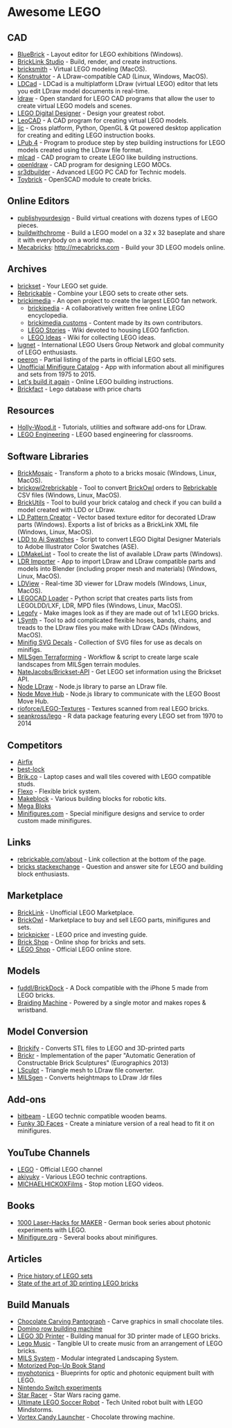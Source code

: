 # Awesome LEGO

## CAD

- [BlueBrick] - Layout editor for LEGO exhibitions (Windows).
- [BrickLink Studio] - Build, render, and create instructions.
- [bricksmith] - Virtual LEGO modeling (MacOS).
- [Konstruktor] - A LDraw-compatible CAD (Linux, Windows, MacOS).
- [LDCad] - LDCad is a multiplatform LDraw (virtual LEGO) editor
    that lets you edit LDraw model documents in real-time.
- [ldraw] - Open standard for LEGO CAD programs
    that allow the user to create virtual LEGO models and scenes.
- [LEGO Digital Designer] - Design your greatest robot.
- [LeoCAD] - A CAD program for creating virtual LEGO models.
- [lic] - Cross platform, Python, OpenGL & Qt powered desktop application
    for creating and editing LEGO instruction books.
- [LPub 4] - Program to produce step by step building instructions
    for LEGO models created using the LDraw file format.
- [mlcad] - CAD program to create LEGO like building instructions.
- [openldraw] - CAD program for designing LEGO MOCs.
- [sr3dbuilder] - Advanced LEGO PC CAD for Technic models.
- [Toybrick] - OpenSCAD module to create bricks.

[BlueBrick]: http://bluebrick.lswproject.com
[BrickLink Studio]: https://www.bricklink.com/v3/studio/download.page
[bricksmith]: http://bricksmith.sourceforge.net
[Konstruktor]: https://github.com/segfault87/Konstruktor
[LDCad]: http://www.melkert.net/LDCad
[ldraw]: http://ldraw.org
[LEGO Digital Designer]: http://ldd.lego.com/de-de
[LeoCAD]: http://leocad.org
[lic]: https://code.google.com/p/lic
[LPub 4]: http://lpub4.sourceforge.net
[mlcad]: http://mlcad.lm-software.com
[openldraw]: https://github.com/HazenBabcock/openldraw
[sr3dbuilder]: http://sr3dbuilder.altervista.org
[Toybrick]: https://github.com/joewalnes/toybrick


## Online Editors

- [publishyourdesign] - Build virtual creations with dozens types of LEGO pieces.
- [buildwithchrome] - Build a LEGO model on a 32 x 32 baseplate
    and share it with everybody on a world map.
- [Mecabricks]: http://mecabricks.com - Build your 3D LEGO models online.

[publishyourdesign]: http://publishyourdesign.com/design
[buildwithchrome]: https://www.buildwithchrome.com
[Mecabricks]: http://mecabricks.com


## Archives

- [brickset] - Your LEGO set guide.
- [Rebrickable] - Combine your LEGO sets to create other sets.
- [brickimedia] - An open project to create the largest LEGO fan network.
	- [brickipedia] -  A collaboratively written free online LEGO encyclopedia.
	- [brickimedia customs] - Content made by its own contributors.
	- [LEGO Stories] - Wiki devoted to housing LEGO fanfiction.
	- [LEGO Ideas] - Wiki for collecting LEGO ideas.
- [lugnet] - International LEGO Users Group Network
    and global community of LEGO enthusiasts.
- [peeron] - Partial listing of the parts in official LEGO sets.
- [Unofficial Minifigure Catalog] - App with information about all minifigures
    and sets from 1975 to 2015.
- [Let's build it again] - Online LEGO building instructions.
- [Brickfact] - Lego database with price charts

[brickset]: http://brickset.com
[Rebrickable]: https://rebrickable.com
[brickimedia]: http://brickimedia.org
[brickipedia]: http://en.brickimedia.org
[brickimedia customs]: http://customs.brickimedia.org
[LEGO Stories]: http://stories.brickimedia.org
[LEGO Ideas]: http://ideas.brickimedia.org
[lugnet]: http://lugnet.com
[peeron]: http://peeron.com
[Unofficial Minifigure Catalog]: http://www.minifigure.org/application/
[Let's build it again]: http://letsbuilditagain.com
[Brickfact]: http://brickfact.com/


## Resources

- [Holly-Wood.it] - Tutorials, utilities and software add-ons for LDraw.
- [LEGO Engineering] - LEGO based engineering for classrooms.

[Holly-Wood.it]: http://holly-wood.it
[LEGO Engineering]: http://www.legoengineering.com


## Software Libraries

- [BrickMosaic] - Transform a photo to a bricks mosaic (Windows, Linux, MacOS).
- [brickowl2rebrickable] - Tool to convert [BrickOwl] orders to
    [Rebrickable] CSV files (Windows, Linux, MacOS).
- [BrickUtils] - Tool to build your brick catalog and check if you can build
    a model created with LDD or LDraw.
- [LD Pattern Creator] - Vector based texture editor for
    decorated LDraw parts (Windows).
    Exports a list of bricks as a BrickLink XML file (Windows, Linux, MacOS).
- [LDD to Ai Swatches] - Script to convert LEGO Digital Designer Materials
    to Adobe Illustrator Color Swatches (ASE).
- [LDMakeList] - Tool to create the list of available LDraw parts (Windows).
- [LDR Importer] - App to import LDraw and LDraw compatible parts and models
    into Blender (including proper mesh and materials) (Windows, Linux, MacOS).
- [LDView] - Real-time 3D viewer for LDraw models (Windows, Linux, MacOS).
- [LEGOCAD Loader] - Python script that creates parts lists from
    LEGOLDD/LXF, LDR, MPD files (Windows, Linux, MacOS).
- [Legofy] - Make images look as if they are made out of 1x1 LEGO bricks.
- [LSynth] - Tool to add complicated flexible hoses, bands, chains, and treads
    to the LDraw files you make with LDraw CADs (Windows, MacOS).
- [Minifig SVG Decals] - Collection of SVG files for use as decals on minifigs.
- [MILSgen Terraforming] - Workflow & script to create large scale landscapes from MILSgen terrain modules.
- [NateJacobs/Brickset-API] - Get LEGO set information using the Brickset API.
- [Node LDraw] - Node.js library to parse an LDraw file.
- [Node Move Hub] - Node.js library to communicate with the LEGO Boost Move Hub.
- [rioforce/LEGO-Textures] - Textures scanned from real LEGO bricks.
- [seankross/lego] - R data package featuring every LEGO set from 1970 to 2014

[BrickMosaic]: http://sourceforge.net/projects/brickmosaic/
[brickowl2rebrickable]: https://github.com/dgrant/brickowl2rebrickable
[BrickUtils]: http://sourceforge.net/projects/brickutils/
[LD Pattern Creator]: http://sourceforge.net/projects/patterncreator/
[LDD to Ai Swatches]: https://github.com/NickAb/ldd-to-ai-swatches
[LDMakeList]: https://code.google.com/p/ldmakelist/
[LDR Importer]: https://github.com/le717/LDR-Importer
[LDView]: http://ldview.sourceforge.net
[LEGOCAD Loader]: https://github.com/someidiot/lego-cad-loader
[Legofy]: https://github.com/JuanPotato/Legofy
[LSynth]: http://lsynth.sourceforge.net
[Minifig SVG Decals]: https://github.com/jpgerdeman/minifig-svg-decals
[MILSgen Terraforming]: https://github.com/Unitron-Galactic/Tools-Workflows/tree/master/Terraforming%201
[NateJacobs/Brickset-API]: https://github.com/NateJacobs/Brickset-API
[Node LDraw]: https://github.com/jsonxr/node-ldraw
[Node Move Hub]: https://github.com/hobbyquaker/node-movehub
[rioforce/LEGO-Textures]: https://github.com/rioforce/LEGO-Textures
[seankross/lego]: https://github.com/seankross/lego


## Competitors

- [Airfix]
- [best-lock]
- [Brik.co] - Laptop cases and wall tiles covered with LEGO compatible studs.
- [Flexo] - Flexible brick system.
- [Makeblock] - Various building blocks for robotic kits.
- [Mega Bloks]
- [Minifigures.com] - Special minifigure designs and service to order
    custom made minifigures.

[Airfix]: http://airfix.com/uk-en/shop/by-brand/quick-build.html
[best-lock]: http://best-lock.com
[Brik.co]: https://www.brik.co
[Flexo]: https://www.flexo.nz
[Makeblock]: https://www.makeblock.com
[Mega Bloks]: https://megabloks.com
[Minifigures.com]: https://www.minifigures.com/


## Links

- [rebrickable.com/about] - Link collection at the bottom of the page.
- [bricks stackexchange] - Question and answer site
    for LEGO and building block enthusiasts.

[rebrickable.com/about]: http://rebrickable.com/about
[bricks stackexchange]: http://bricks.stackexchange.com


## Marketplace

- [BrickLink] - Unofficial LEGO Marketplace.
- [BrickOwl] - Marketplace to buy and sell LEGO parts, minifigures and sets.
- [brickpicker] - LEGO price and investing guide.
- [Brick Shop] - Online shop for bricks and sets.
- [LEGO Shop] - Official LEGO online store.

[BrickLink]: http://bricklink.com
[BrickOwl]: https://brickowl.com
[brickpicker]: http://brickpicker.com
[Brick Shop]: http://brick-shop.de
[LEGO Shop]: http://shop.lego.com


## Models

- [fuddl/BrickDock] - A Dock compatible with the iPhone 5 made from LEGO bricks.
- [Braiding Machine] - Powered by a single motor and makes ropes & wristband.

[fuddl/BrickDock]: https://github.com/fuddl/BrickDock
[Braiding Machine]: http://nico71.fr/braiding-machine-makes-wristband


## Model Conversion

- [Brickify] - Converts STL files to LEGO and 3D-printed parts
- [Brickr] - Implementation of the paper
    "Automatic Generation of Constructable Brick Sculptures" (Eurographics 2013)
- [LSculpt] - Triangle mesh to LDraw file converter.
- [MILSgen] - Converts heightmaps to LDraw .ldr files

[Brickify]: https://brickify.it
[Brickr]: http://lgg.epfl.ch/publications/2013/lego
[LSculpt]: https://code.google.com/archive/p/lsculpt
[MILSgen]:http://www.legoism.info/2013/12/milsgen.html


## Add-ons

- [bitbeam] - LEGO technic compatible wooden beams.
- [Funky 3D Faces] - Create a miniature version of a real head
    to fit it on minifigures.

[bitbeam]: https://github.com/hugs/bitbeam
[Funky 3D Faces]: http://funky3dfaces.com


## YouTube Channels

- [LEGO] - Official LEGO channel
- [akiyuky] - Various LEGO technic contraptions.
- [MlCHAELHlCKOXFilms] - Stop motion LEGO videos.

[LEGO]: https://youtube.com/user/LEGO
[akiyuky]: https://youtube.com/user/akiyuky
[MlCHAELHlCKOXFilms]: https://youtube.com/user/MlCHAELHlCKOXFilms


## Books

- [1000 Laser-Hacks for MAKER][laser-hacks] - German book series
    about photonic experiments with LEGO.
- [Minifigure.org] - Several books about minifigures.

[laser-hacks]: https://www.1000laserhacks.uni-osnabrueck.de/startseite.html
[Minifigure.org]: http://www.minifigure.org


## Articles

- [Price history of LEGO sets][price-history]
- [State of the art of 3D printing LEGO bricks][printing-bricks]

[price-history]: http://www.realityprose.com/what-happened-with-lego/
[printing-bricks]: https://hackaday.com/2017/09/08/ive-seen-the-future-and-its-full-of-freakin-huge-bricks/


## Build Manuals

- [Chocolate Carving Pantograph] - Carve graphics in small chocolate tiles.
- [Domino row building machine][domino]
- [LEGO 3D Printer] - Building manual for 3D printer made of LEGO bricks.
- [Lego Music] - Tangible UI to create music from an arrangement of LEGO bricks.
- [MILS System] - Modular integrated Landscaping System.
- [Motorized Pop-Up Book Stand][motorized-book-stand]
- [myphotonics] - Blueprints for optic and photonic equipment built with LEGO.
- [Nintendo Switch experiments][nintendo]
- [Star Racer] - Star Wars racing game.
- [Ultimate LEGO Soccer Robot][ulsr] - Tech United robot
    built with LEGO Mindstorms.
- [Vortex Candy Launcher] - Chocolate throwing machine.

[Chocolate Carving Pantograph]: http://woodgears.ca/pantograph/lego.html
[domino]: http://woodgears.ca/domino/
[LEGO 3D Printer]: https://www.instructables.com/id/LEGO-3d-Printer/
[Lego Music]: https://hackaday.io/project/161277-lego-music
[MILS System]: http://www.abellon.net/MILS/
[motorized-book-stand]: https://jkbrickworks.com/motorized-pop-up-book-stand/
[myphotonics]: http://myphotonics.eu
[nintendo]: http://cargocollective.com/vimalpatel/nintendo-switch-experiments
[Star Racer]: https://tkelcreations.blogspot.com/2018/03/star-racer.html
[ulsr]: https://hackaday.com/2017/08/12/mindstorms-soccer-robot-inspired-by-real-soccer-robot/
[Vortex Candy Launcher]: https://jkbrickworks.com/vortex-candy-launcher/
